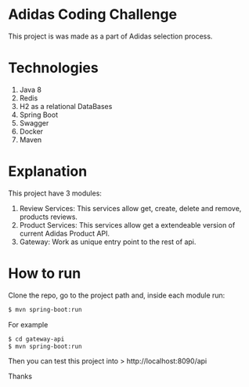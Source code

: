 # Adidas Coding Challenge
This project is was made as a part of Adidas selection process.
# Technologies 
1. Java 8
2. Redis
3. H2 as a relational DataBases
4. Spring Boot
5. Swagger
6. Docker
7. Maven
# Explanation

This project have 3 modules:
1. Review Services: This services allow get, create, delete and remove, products reviews.
2. Product Services: This services allow get a extendeable version of current Adidas Product API. 
3. Gateway: Work as  unique entry point to the rest of api.

# How to run
Clone the repo, go to the project path and, inside each module run:
```sh
$ mvn spring-boot:run
```
For example
```sh
$ cd gateway-api
$ mvn spring-boot:run
```

Then you can test this project into > http://localhost:8090/api

Thanks
